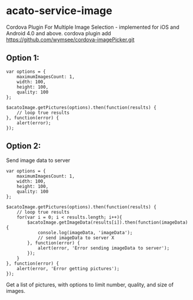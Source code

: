 # acato-service-image

Cordova Plugin For Multiple Image Selection - implemented for iOS and Android 4.0 and above.
cordova plugin add https://github.com/wymsee/cordova-imagePicker.git

## Option 1:
```
var options = {
    maximumImagesCount: 1,
    width: 100,
    height: 100,
    quality: 100
};

$acatoImage.getPictures(options).then(function(results) {
    // loop true results
}, function(error) {
    alert(error);
});
```

## Option 2:
Send image data to server
```
var options = {
    maximumImagesCount: 1,
    width: 100,
    height: 100,
    quality: 100
};

$acatoImage.getPictures(options).then(function(results) {
    // loop true results
    for(var i = 0; i < results.length; i++){
        $acatoImage.getImageData(results[i]).then(function(imageData) {
            console.log(imageData, 'imageData');
            // send imageData to server X
        }, function(error) {
            alert(error, 'Error sending imageData to server');
        });
    }
}, function(error) {
    alert(error, 'Error getting pictures');
});
```

Get a list of pictures, with options to limit number, quality, and size of images.
